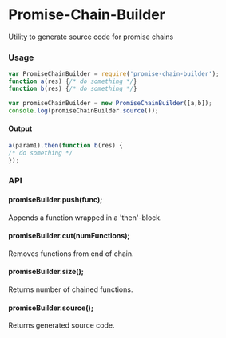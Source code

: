 # Promise-Chain-Builder

Utility to generate source code for promise chains
### Usage

```javascript
var PromiseChainBuilder = require('promise-chain-builder');
function a(res) {/* do something */}
function b(res) {/* do something */}

var promiseChainBuilder = new PromiseChainBuilder([a,b]);
console.log(promiseChainBuilder.source());
```
#### Output
```javascript
a(param1).then(function b(res) {
/* do something */
});
```

### API 
#### promiseBuilder.push(func);
Appends a function wrapped in a 'then'-block.

#### promiseBuilder.cut(numFunctions);
Removes functions from end of chain.

#### promiseBuilder.size();
Returns number of chained functions.

#### promiseBuilder.source();
Returns generated source code.